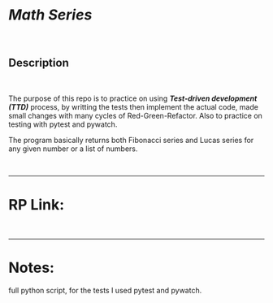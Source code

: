 # ***Math Series***
<br>

## Description

<br>

The purpose of this repo is to practice on using ***Test-driven development (TTD)*** process, by writting the tests then implement the actual code, made small changes with many cycles of Red-Green-Refactor. Also to practice on testing with pytest and pywatch.

The program basically returns both Fibonacci series and Lucas series for any given number or a list of numbers.  

<br>
<hr>

# RP Link:

<br>
<hr>

# Notes:

full python script, for the tests I used pytest and pywatch.